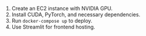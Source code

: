 1. Create an EC2 instance with NVIDIA GPU.
2. Install CUDA, PyTorch, and necessary dependencies.
3. Run `docker-compose up` to deploy.
4. Use Streamlit for frontend hosting.
